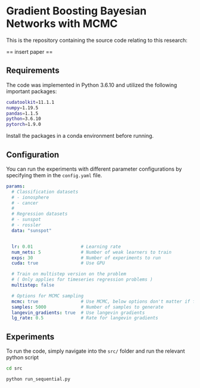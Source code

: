 # Gradient Boosting Bayesian Networks with MCMC

This is the repository containing the source code relating to this research:

== insert paper ==

## Requirements

The code was implemented in Python 3.6.10 and utilized the following important packages:

```bash
cudatoolkit=11.1.1
numpy=1.19.5
pandas=1.1.5
python=3.6.10
pytorch=1.9.0
```

Install the packages in a conda environment before running.

## Configuration

You can run the experiments with different parameter configurations by specifying them in the `config.yaml` file.

```yaml
params:
  # Classification datasets
  # - ionosphere
  # - cancer
  #
  # Regression datasets
  # - sunspot
  # - rossler
  data: "sunspot"


  lr: 0.01                  # Learning rate
  num_nets: 5               # Number of weak learners to train
  exps: 30                  # Number of experiments to run 
  cuda: true                # Use GPU

  # Train on multistep version on the problem
  # ( Only applies for timeseries regression problems )
  multistep: false

  # Options for MCMC sampling
  mcmc: true                # Use MCMC, below options don't matter if false
  samples: 5000             # Number of samples to generate
  langevin_gradients: true  # Use langevin gradients
  lg_rate: 0.5              # Rate for langevin gradients
```

## Experiments

To run the code, simply navigate into the `src/` folder and run the relevant python script

```bash
cd src

python run_sequential.py
```
